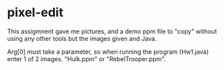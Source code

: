 # pixel-edit
This assigmnent gave me pictures, and a demo ppm file to "copy" without using any other tools but the images given and Java. 

Arg[0] must take a parameter, so when running the program (Hw1.java) enter 1 of 2 images. "Hulk.ppm" or "RebelTrooper.ppm".
